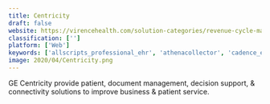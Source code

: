 ```yaml
---
title: Centricity
draft: false 
website: https://virencehealth.com/solution-categories/revenue-cycle-management
classification: ['']
platform: ['Web']
keywords: ['allscripts_professional_ehr', 'athenacollector', 'cadence_enterprise_scheduling', 'carecloud', 'cerner', 'chirotouch', 'epic', 'intergy_ehr', 'kareo', 'kareo_ehr', 'kareo_practice_management', 'nextgen', 'pointclickcare', 'practice_fusion', 'qliq_secure_texting', 'theranest', 'therapynotes', 'athenaclinicals', 'doxy.me', 'drchrono', 'eclinicalworks']
image: 2020/04/Centricity.png
---
```

GE Centricity provide patient, document management, decision support, & connectivity solutions to improve business & patient service.